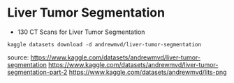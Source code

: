 # Liver Tumor Segmentation
* 130 CT Scans for Liver Tumor Segmentation

```
kaggle datasets download -d andrewmvd/liver-tumor-segmentation
```

source:
https://www.kaggle.com/datasets/andrewmvd/liver-tumor-segmentation
https://www.kaggle.com/datasets/andrewmvd/liver-tumor-segmentation-part-2
https://www.kaggle.com/datasets/andrewmvd/lits-png
